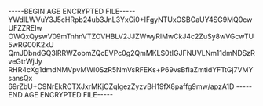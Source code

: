 -----BEGIN AGE ENCRYPTED FILE-----
YWdlLWVuY3J5cHRpb24ub3JnL3YxCi0+IFgyNTUxOSBGaUY4SG9MQ0cwUFZZREIw
OWQxQyswV09mTnhnVTZOVHBLV2JJZWwyRlMwCkJ4c2ZuSy8wVGcwTU5wRG00K2xU
QmJDbndGQ3lRRWZobmZQcEVPc0g2QmMKLS0tIGJFNUVLNm11dmNDSzRveGtrWjJy
RHR4cXg1dmdNMVpvMWI0SzR5NmVsRFEKs+P69vsBfIaZmtidYFTtGj7VMYsansQx
69rZbU+C9NrEkRCTXJxrMKjCZqIgezZyzvBH19fX8paffg9mw/apzA1D
-----END AGE ENCRYPTED FILE-----
